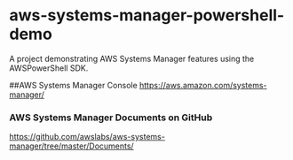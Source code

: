 # aws-systems-manager-powershell-demo
A project demonstrating AWS Systems Manager features using the AWSPowerShell SDK.

##AWS Systems Manager Console
https://aws.amazon.com/systems-manager/

### AWS Systems Manager Documents on GitHub
https://github.com/awslabs/aws-systems-manager/tree/master/Documents/
